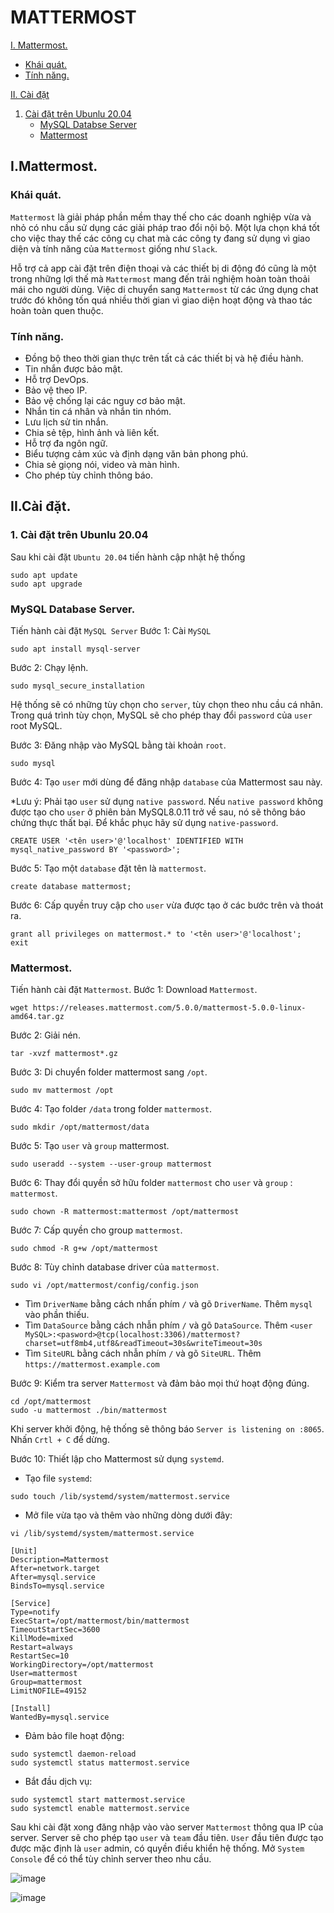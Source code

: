 # MATTERMOST
[I. Mattermost.](#mattermost)
- [Khái quát.](#khaiquat)
- [Tính năng.](#tinhnang)

[II. Cài đặt](#caidatmattermost)
1. [Cài đặt trên Ubunlu 20.04](#caidat)
    - [MySQL Databse Server](#mysql)
    - [Mattermost](#mattermost)

## <a name=mattermost></a> I.Mattermost.
### <a name=khaiquat></a>Khái quát.
`Mattermost` là giải pháp phần mềm thay thế cho các doanh nghiệp vừa và nhỏ có nhu cầu sử dụng các giải pháp trao đổi nội bộ.
Một lựa chọn khá tốt cho việc thay thế các công cụ chat mà các công ty đang sử dụng vì giao diện và tính năng của `Mattermost` giống như `Slack`.

Hỗ trợ cả app cài đặt trên điện thoại và các thiết bị di động đó cũng là một trong những lợi thế mà `Mattermost` mang đến trải nghiệm hoàn toàn thoải mái cho người dùng. Việc di chuyển sang `Mattermost` từ các ứng dụng chat trước đó không tốn quá nhiều thời gian vì giao diện hoạt động và thao tác hoàn toàn quen thuộc.

### <a name=tinhnang></a>Tính năng.
- Đồng bộ theo thời gian thực trên tất cả các thiết bị và hệ điều hành.
- Tin nhắn được bảo mật.
- Hỗ trợ DevOps.
- Bảo vệ theo IP.
- Bảo vệ chống lại các nguy cơ bảo mật.
- Nhắn tin cá nhân và nhắn tin nhóm.
- Lưu lịch sử tin nhắn.
- Chia sẻ tệp, hình ảnh và liên kết.
- Hỗ trợ đa ngôn ngữ.
- Biểu tượng cảm xúc và định dạng văn bản phong phú.
- Chia sẻ giọng nói, video và màn hình.
- Cho phép tùy chỉnh thông báo.


## <a name=caidatmattermost></a>II.Cài đặt.
### <a name=caidat></a> 1. Cài đặt trên Ubunlu 20.04
Sau khi cài đặt `Ubuntu 20.04` tiến hành cập nhật hệ thống
```
sudo apt update
sudo apt upgrade
```

### <a name=mysql></a>MySQL Database Server.
Tiến hành cài đặt `MySQL Server`
Bước 1: Cài `MySQL`
```
sudo apt install mysql-server
```
Bước 2: Chạy lệnh.
```
sudo mysql_secure_installation
```
Hệ thống sẽ có những tùy chọn cho `server`, tùy chọn theo nhu cầu cá nhân.
Trong quá trình tùy chọn, MySQL sẽ cho phép thay đổi `password` của `user` root MySQL.

Bước 3: Đăng nhập vào MySQL bằng tài khoản `root`.
```
sudo mysql
```
Bước 4: Tạo `user` mới dùng để đăng nhập `database` của Mattermost sau này.

*Lưu ý: Phải tạo `user` sử dụng `native password`. Nếu `native password` không được tạo cho `user` ở phiên bản MySQL8.0.11 trở về sau, nó sẽ thông báo chứng thực thất bại. Để khắc phục hãy sử dụng `native-password`.

```
CREATE USER '<tên user>'@'localhost' IDENTIFIED WITH mysql_native_password BY '<password>';
```
Bước 5: Tạo một `database` đặt tên là `mattermost`.
```
create database mattermost;
```
Bước 6: Cấp quyền truy cập cho `user` vừa được tạo ở các bước trên và thoát ra.
```
grant all privileges on mattermost.* to '<tên user>'@'localhost';
exit
```
### <a name=mattermost></a>Mattermost.
Tiến hành cài đặt `Mattermost`.
Bước 1: Download `Mattermost`.
```
wget https://releases.mattermost.com/5.0.0/mattermost-5.0.0-linux-amd64.tar.gz
```
Bước 2: Giải nén.
```
tar -xvzf mattermost*.gz
```
Bước 3: Di chuyển folder mattermost sang `/opt`.
```
sudo mv mattermost /opt
```
Bước 4: Tạo folder `/data` trong folder `mattermost`.
```
sudo mkdir /opt/mattermost/data
```
Bước 5: Tạo `user` và `group` mattermost.
```
sudo useradd --system --user-group mattermost
```
Bước 6: Thay đổi quyền sở hữu folder `mattermost` cho `user` và `group` : `mattermost`.
```
sudo chown -R mattermost:mattermost /opt/mattermost
```
Bước 7: Cấp quyền cho group `mattermost`.
```
sudo chmod -R g+w /opt/mattermost
```
Bước 8: Tùy chỉnh database driver của `mattermost`.
```
sudo vi /opt/mattermost/config/config.json
```
- Tìm `DriverName` bằng cách nhấn phím `/` và gõ `DriverName`. Thêm `mysql` vào phần thiếu.
- Tìm `DataSource` bằng cách nhẫn phím `/` và gõ `DataSource`. Thêm `<user MySQL>:<pasword>@tcp(localhost:3306)/mattermost?charset=utf8mb4,utf8&readTimeout=30s&writeTimeout=30s`
- Tìm `SiteURL` bằng cách nhẫn phím `/` và gõ `SiteURL`. Thêm `https://mattermost.example.com`

Bước 9: Kiểm tra server `Mattermost` và đảm bảo mọi thứ hoạt động đúng.
```
cd /opt/mattermost
sudo -u mattermost ./bin/mattermost
```
Khi server khởi động, hệ thống sẽ thông báo `Server is listening on :8065`.
Nhấn `Crtl + C` để dừng.

Bước 10: Thiết lập cho Mattermost sử dụng `systemd`.
- Tạo file `systemd`:
```
sudo touch /lib/systemd/system/mattermost.service
```
- Mở file vừa tạo và thêm vào những dòng dưới đây:
```
vi /lib/systemd/system/mattermost.service
```
```
[Unit]
Description=Mattermost
After=network.target
After=mysql.service
BindsTo=mysql.service

[Service]
Type=notify
ExecStart=/opt/mattermost/bin/mattermost
TimeoutStartSec=3600
KillMode=mixed
Restart=always
RestartSec=10
WorkingDirectory=/opt/mattermost
User=mattermost
Group=mattermost
LimitNOFILE=49152

[Install]
WantedBy=mysql.service
```
- Đảm bảo file hoạt động:
```
sudo systemctl daemon-reload
sudo systemctl status mattermost.service
```
- Bắt đầu dịch vụ:
```
sudo systemctl start mattermost.service
sudo systemctl enable mattermost.service
```
Sau khi cài đặt xong đăng nhập vào vào server `Mattermost` thông qua IP của server.
Server sẽ cho phép tạo `user` và `team` đầu tiên. `User` đầu tiên được tạo được mặc định là `user` admin, có quyền điều khiển hệ thống.
Mở `System Console` để có thể tùy chỉnh server theo nhu cầu.

![image](https://user-images.githubusercontent.com/80932769/138053639-b6185625-6fe9-4c60-8670-490b30686d9c.png)

![image](https://user-images.githubusercontent.com/80932769/138053681-7c04acad-f7cb-4442-8e32-93f80683c0ba.png)



